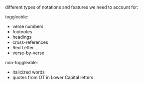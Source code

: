 different types of notations and features we need to account for:

toggleable:

- verse numbers
- footnotes
- headings
- cross-references
- Red Letter
- verse-by-verse

non-toggleable:

- italicized words
- quotes from OT in Lower Capital letters
